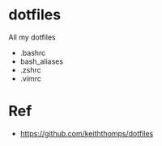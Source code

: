 # dotfiles

All my dotfiles

- .bashrc
- bash_aliases
- .zshrc
- .vimrc


# Ref

- <https://github.com/keiththomps/dotfiles>
